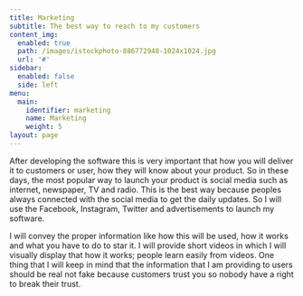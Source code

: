 ```yaml
---
title: Marketing
subtitle: The best way to reach to my customers
content_img:
  enabled: true
  path: /images/istockphoto-886772948-1024x1024.jpg
  url: '#'
sidebar:
  enabled: false
  side: left
menu:
  main:
    identifier: marketing
    name: Marketing
    weight: 5
layout: page
---
```

After developing the software this is very important that how you will deliver it to customers or user, how they will know about your product. So in these days, the most popular way to launch your product is social media such as internet, newspaper, TV and radio. This is the best way because peoples always connected with the social media to get the daily updates. So I will use the Facebook, Instagram, Twitter and advertisements to launch my software.

 I will convey the proper information like how this will be used, how it works and what you have to do to star it. I will provide short videos in which I will visually display that how it works; people learn easily from videos. One thing that I will keep in mind that the information that I am providing to users should be real not fake because customers trust you so nobody have a right to break their trust.

